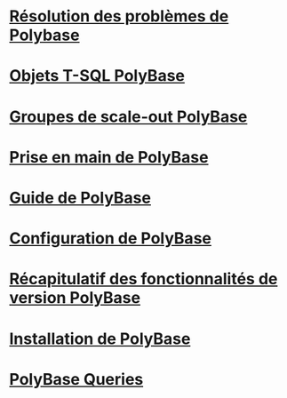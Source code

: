 # [Résolution des problèmes de Polybase](polybase-troubleshooting.md)
# [Objets T-SQL PolyBase](polybase-t-sql-objects.md)
# [Groupes de scale-out PolyBase](polybase-scale-out-groups.md)
# [Prise en main de PolyBase](get-started-with-polybase.md)
# [Guide de PolyBase](polybase-guide.md)
# [Configuration de PolyBase](polybase-configuration.md)
# [Récapitulatif des fonctionnalités de version PolyBase](polybase-versioned-feature-summary.md)
# [Installation de PolyBase](polybase-installation.md)
# [PolyBase Queries](polybase-queries.md)
